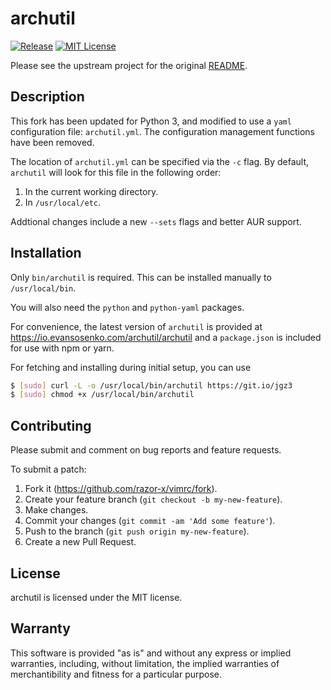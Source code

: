 # archutil

[![Release](https://img.shields.io/github/release/razor-x/archutil.svg)](https://github.com/razor-x/archutil/releases)
[![MIT License](https://img.shields.io/github/license/razor-x/archutil.svg)](./LICENSE.txt)

Please see the upstream project for the original
[README](https://github.com/gsingh93/archutil).

## Description

This fork has been updated for Python 3,
and modified to use a `yaml` configuration file: `archutil.yml`.
The configuration management functions have been removed.

The location of `archutil.yml` can be specified via the `-c` flag.
By default, `archutil` will look for this file in the following order:

1. In the current working directory.
2. In `/usr/local/etc`.

Addtional changes include a new `--sets` flags and better AUR support.

## Installation

Only `bin/archutil` is required.
This can be installed manually to `/usr/local/bin`.

You will also need the `python` and `python-yaml` packages.

For convenience, the latest version of `archutil` is provided at
https://io.evansosenko.com/archutil/archutil
and a `package.json` is included for use with npm or yarn.

For fetching and installing during initial setup, you can use

```bash
$ [sudo] curl -L -o /usr/local/bin/archutil https://git.io/jgz3
$ [sudo] chmod +x /usr/local/bin/archutil
```

## Contributing

Please submit and comment on bug reports and feature requests.

To submit a patch:

1. Fork it (https://github.com/razor-x/vimrc/fork).
2. Create your feature branch (`git checkout -b my-new-feature`).
3. Make changes.
4. Commit your changes (`git commit -am 'Add some feature'`).
5. Push to the branch (`git push origin my-new-feature`).
6. Create a new Pull Request.

## License

archutil is licensed under the MIT license.

## Warranty

This software is provided "as is" and without any express or
implied warranties, including, without limitation, the implied
warranties of merchantibility and fitness for a particular
purpose.

